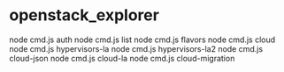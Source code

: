 # openstack_explorer

node cmd.js auth
node cmd.js list
node cmd.js flavors
node cmd.js cloud
node cmd.js hypervisors-la
node cmd.js hypervisors-la2
node cmd.js cloud-json
node cmd.js cloud-la
node cmd.js cloud-migration